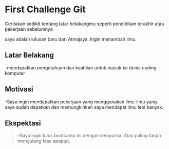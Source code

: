 # First Challenge Git

Ceritakan sedikit tentang latar belakangmu seperti pendidikan terakhir atau pekerjaan sebelumnya

saya adalah lulusan baru dari Atmajaya. Ingin menambah ilmu.

## Latar Belakang


-mendapatkan pengetahuan dan keahlian untuk masuk ke dunia coding komputer

## Motivasi


-Saya ingin mendapatkan pekerjaan yang menggunakan ilmu-ilmu yang saya sudah dapatkan dan memungkinkan saya mendapat ilmu lebi banyak.

## Ekspektasi


> -Saya ingin lulus bootcamp ini dengan sempurna. Atau paling tanpa mengulang fase apapun.
